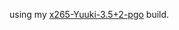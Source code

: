 using my [x265-Yuuki-3.5+2-pgo](https://github.com/Mr-Z-2697/x265-Yuuki-Asuna/releases/download/3.5/x265-Yuuki-3.5+2-pgo.7z) build.